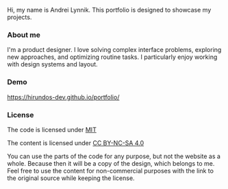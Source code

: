
Hi, my name is Andrei Lynnik. This portfolio is designed to showcase my projects. 


### About me
I'm a product designer. I love solving complex interface problems, exploring new approaches, and optimizing routine tasks. I particularly enjoy working with design systems and layout. 

### Demo

https://hirundos-dev.github.io/portfolio/

### License

The code is licensed under [MIT](LICENSE.md)

The content is licensed under [CC BY-NC-SA 4.0](CC.md)

You can use the parts of the code for any purpose, but not the website as a whole. Because then it will be a copy of the design, which belongs to me. Feel free to use the content for non-commercial purposes with the link to the original source while keeping the license.
